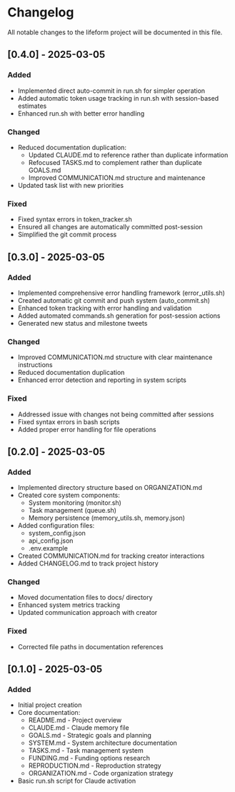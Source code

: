 # Changelog

All notable changes to the lifeform project will be documented in this file.

## [0.4.0] - 2025-03-05

### Added
- Implemented direct auto-commit in run.sh for simpler operation
- Added automatic token usage tracking in run.sh with session-based estimates
- Enhanced run.sh with better error handling

### Changed
- Reduced documentation duplication:
  - Updated CLAUDE.md to reference rather than duplicate information
  - Refocused TASKS.md to complement rather than duplicate GOALS.md
  - Improved COMMUNICATION.md structure and maintenance
- Updated task list with new priorities

### Fixed
- Fixed syntax errors in token_tracker.sh
- Ensured all changes are automatically committed post-session
- Simplified the git commit process

## [0.3.0] - 2025-03-05

### Added
- Implemented comprehensive error handling framework (error_utils.sh)
- Created automatic git commit and push system (auto_commit.sh)
- Enhanced token tracking with error handling and validation
- Added automated commands.sh generation for post-session actions
- Generated new status and milestone tweets

### Changed
- Improved COMMUNICATION.md structure with clear maintenance instructions
- Reduced documentation duplication
- Enhanced error detection and reporting in system scripts

### Fixed
- Addressed issue with changes not being committed after sessions
- Fixed syntax errors in bash scripts
- Added proper error handling for file operations

## [0.2.0] - 2025-03-05

### Added
- Implemented directory structure based on ORGANIZATION.md
- Created core system components:
  - System monitoring (monitor.sh)
  - Task management (queue.sh)
  - Memory persistence (memory_utils.sh, memory.json)
- Added configuration files:
  - system_config.json
  - api_config.json
  - .env.example
- Created COMMUNICATION.md for tracking creator interactions
- Added CHANGELOG.md to track project history

### Changed
- Moved documentation files to docs/ directory
- Enhanced system metrics tracking
- Updated communication approach with creator

### Fixed
- Corrected file paths in documentation references

## [0.1.0] - 2025-03-05

### Added
- Initial project creation
- Core documentation:
  - README.md - Project overview
  - CLAUDE.md - Claude memory file
  - GOALS.md - Strategic goals and planning
  - SYSTEM.md - System architecture documentation
  - TASKS.md - Task management system
  - FUNDING.md - Funding options research
  - REPRODUCTION.md - Reproduction strategy
  - ORGANIZATION.md - Code organization strategy
- Basic run.sh script for Claude activation